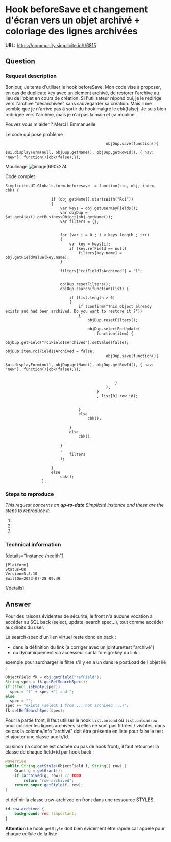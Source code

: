 # Hook beforeSave et changement d'écran vers un objet archivé + coloriage des lignes archivées

**URL:** https://community.simplicite.io/t/6815

## Question
### Request description

Bonjour,
Je tente d'utiliser le hook beforeSave. Mon code vise à proposer, en cas de duplicate key avec un élement archivé, de restorer l'archive au lieu de l'objet en cours de création.
Si l'utilisateur répond oui, je le redirige vers l'archive "désarchivée" sans sauvegarder sa création.
Mais il me semble que je n'arrive pas à sortir du hook malgré le cbk(false). Je suis bien redirigée vers l'archive, mais je n'ai pas la main et ça mouline.

Pouvez vous m'aider ?
Merci !
Emmanuelle

Le code qui pose problème
```
											objDup.save(function(){
													$ui.displayForm(null, objDup.getName(), objDup.getRowId(), { nav: "new"}, function(){cbk(false);});
```
Moulinage
![image|690x274](upload://1E29Qop4PzYgaB1fleymSlGQ8NV.png)


Code complet
```
Simplicite.UI.Globals.form.beforesave  = function(ctn, obj, index, cbk) {
					
					if (obj.getName().startsWith("Rci"))
					{
						var keys = obj.getUserKeyFields();
						var objDup = $ui.getAjax().getBusinessObject(obj.getName());
						var filters = {};

						
						for (var i = 0 ; i < keys.length ; i++)
						{
							var key = keys[i];
							if (key.refField == null)
								filters[key.name] = obj.getFieldValue(key.name);
						}
						
						filters["rciFieldIsArchived"] = "1";

						
						objDup.resetFilters();
						objDup.search(function(list) {
	
							if (list.length > 0)
							{
								if (confirm("This object already exists and had been archived. Do you want to restore it ?"))
								{
									objDup.resetFilters();
									
									objDup.selectForUpdate(
										function(item) {
											objDup.getField("rciFieldIsArchived").setValue(false);
											objDup.item.rciFieldIsArchived = false;
											objDup.save(function(){
													$ui.displayForm(null, objDup.getName(), objDup.getRowId(), { nav: "new"}, function(){cbk(false);});
													
													
												}
											);
										}
										, list[0].row_id);
									
									
								}
								else
									cbk();

							}
							else
								cbk();

						}
						,
							filters
						);
					
					}
					else
						cbk();
				};
```

### Steps to reproduce

*This request concerns an **up-to-date** Simplicité instance
and these are the steps to reproduce it:*

1.
2.
3. 

### Technical information

[details="Instance /health"]
```text
[Platform]
Status=OK
Version=5.3.10
BuiltOn=2023-07-28 09:49
```
[/details]

## Answer
Pour des raisons évidentes de sécurité, le front n'a aucune vocation à accéder au SQL back (select, update, search spec...), tout comme accéder aux droits du user.

La search-spec d'un lien virtuel reste donc en back :
- dans la définition du link (à corriger avec un jointure/test "archivé")
- ou dynamiquement via accesseur sur la foreign-key du link :

exemple pour surcharger le filtre s'il y en a un dans le postLoad de l'objet lié :

```java
ObjectField fk = obj.getField("refField");
String spec = fk.getRefSearchSpec();
if (!Tool.isEmpty(spec))
  spec = "(" + spec +") and ";
else
  spec = "";
spec += "exists (select 1 from ... not archived ...)";
fk.setRefSearchSpec(spec);
```

Pour la partie front, il faut utiliser le hook `list.onload` ou `list.onloadrow` pour colorier les lignes archivées si elles ne sont pas filtrées / visibles, dans ce cas la colonne/info "archivé" doit être présente en liste pour faire le test et ajouter une classe aux tr/td.

ou sinon (la colonne est cachée ou pas de hook front), il faut retourner la classe de chaque field=td par hook back :

```java
@Override
public String getStyle(ObjectField f, String[] row) {
	Grant g = getGrant();
	if (archived(g, row)) // TODO
		return "row-archived";
	return super.getStyle(f, row);
}
```
et définir la classe .row-archived en front dans une ressource STYLES.

```css
td.row-archived {
	background: red !important;
}
```

**Attention** Le hook `getStyle` doit bien évidement être rapide car appelé pour chaque cellule de la liste.
